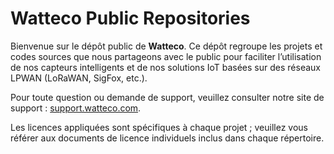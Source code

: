 # Watteco Public Repositories

Bienvenue sur le dépôt public de **Watteco**. Ce dépôt regroupe les projets et codes sources que nous partageons avec le public pour faciliter l’utilisation de nos capteurs intelligents et de nos solutions IoT basées sur des réseaux LPWAN (LoRaWAN, SigFox, etc.).

Pour toute question ou demande de support, veuillez consulter notre site de support : [support.watteco.com](https://support.watteco.com).

Les licences appliquées sont spécifiques à chaque projet ; veuillez vous référer aux documents de licence individuels inclus dans chaque répertoire.
